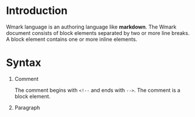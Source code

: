 ﻿<!--
#
# Copyright (c) 2017, Xin YUAN, courses of Zhejiang University
# All rights reserved.
#
# This program is free software; you can redistribute it and/or
# modify it under the terms of the 2-Clause BSD License.
#
# Author contact information:
#   yxxinyuan@zju.edu.cn
#
-->

# Introduction

Wmark language is an authoring language like **markdown**.
The Wmark document consists of block elements separated by two or more line breaks.
A block element contains one or more inline elements.

# Syntax

1. Comment

	The comment begins with `<!--` and ends with `-->`.
	The comment is a block element.

1. Paragraph
